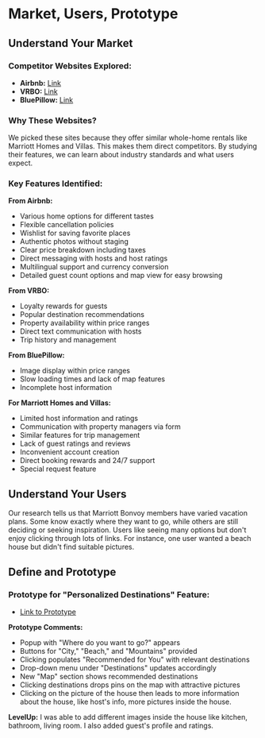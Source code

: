 # Market, Users, Prototype

## Understand Your Market

### Competitor Websites Explored:
- **Airbnb:** [Link](https://www.airbnb.com/)
- **VRBO:** [Link](https://www.vrbo.com/)
- **BluePillow:** [Link](https://www.bluepillow.com/)

### Why These Websites?
We picked these sites because they offer similar whole-home rentals like Marriott Homes and Villas. This makes them direct competitors. By studying their features, we can learn about industry standards and what users expect.

### Key Features Identified:

**From Airbnb:**
- Various home options for different tastes
- Flexible cancellation policies
- Wishlist for saving favorite places
- Authentic photos without staging
- Clear price breakdown including taxes
- Direct messaging with hosts and host ratings
- Multilingual support and currency conversion
- Detailed guest count options and map view for easy browsing

**From VRBO:**
- Loyalty rewards for guests
- Popular destination recommendations
- Property availability within price ranges
- Direct text communication with hosts
- Trip history and management

**From BluePillow:**
- Image display within price ranges
- Slow loading times and lack of map features
- Incomplete host information

**For Marriott Homes and Villas:**
- Limited host information and ratings
- Communication with property managers via form
- Similar features for trip management
- Lack of guest ratings and reviews
- Inconvenient account creation
- Direct booking rewards and 24/7 support
- Special request feature

## Understand Your Users

Our research tells us that Marriott Bonvoy members have varied vacation plans. Some know exactly where they want to go, while others are still deciding or seeking inspiration. Users like seeing many options but don't enjoy clicking through lots of links. For instance, one user wanted a beach house but didn't find suitable pictures.

## Define and Prototype

### Prototype for "Personalized Destinations" Feature:
- [Link to Prototype](https://docs.google.com/presentation/d/1RsyQSjIweyZDBqOmeMkTBfz1LHijfn9Kn8ytLM-mClw/edit?usp=sharing)

**Prototype Comments:**
- Popup with "Where do you want to go?" appears
- Buttons for "City," "Beach," and "Mountains" provided
- Clicking populates "Recommended for You" with relevant destinations
- Drop-down menu under "Destinations" updates accordingly
- New "Map" section shows recommended destinations
- Clicking destinations drops pins on the map with attractive pictures
- Clicking on the picture of the house then leads to more information about the house, like host's info, more pictures inside the house. 

**LevelUp:**
I was able to add different images inside the house like kitchen, bathroom, living room. I also added guest's profile and ratings. 